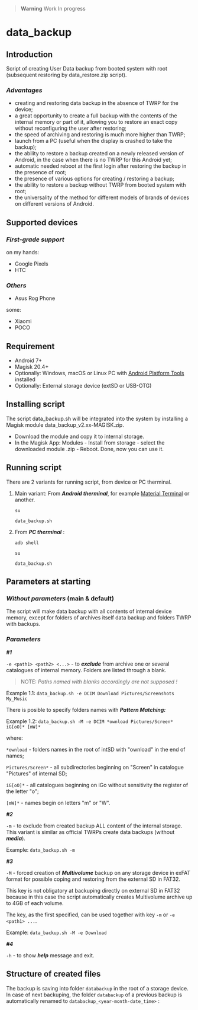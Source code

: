 > **Warning**
> Work In progress

# data_backup

## Introduction

Script of creating User Data backup from booted system with root (subsequent restoring by data_restore.zip script).
  
### ***Advantages***

- creating and restoring data backup in the absence of TWRP for the device;
- a great opportunity to create a full backup with the contents of the internal memory or part of it, allowing you to restore an exact copy without reconfiguring the user after restoring;
- the speed of archiving and restoring is much more higher than TWRP;
- launch from a PC (useful when the display is crashed to take the backup);
- the ability to restore a backup created on a newly released version of Android, in the case when there is no TWRP for this Android yet;
- automatic needed reboot at the first login after restoring the backup in the presence of root;
- the presence of various options for creating / restoring a backup;
- the ability to restore a backup without TWRP from booted system with root;
- the universality of the method for different models of brands of devices on different versions of Android.

## Supported devices  
  
### ***First-grade support***
  
on my hands:
- Google Pixels
- HTC
  
### ***Others***

- Asus Rog Phone
  
some:
- Xiaomi
- POCO

## Requirement

- Android 7+ 
- Magisk 20.4+ 
- Optionally: Windows, macOS or Linux PC with [Android Platform Tools](https://developer.android.com/studio/command-line/adb) installed
- Optionally: External storage device (extSD or USB-OTG)

## Installing script

The script data_backup.sh will be integrated into the system by installing a Magisk module data_backup_v2.xx-MAGISK.zip.
- Download the module and copy it to internal storage.
- In the Magisk App: Modules - Install from storage - select the downloaded module .zip - Reboot. Done, now you can use it.

## Running script

There are 2 variants for running script, from device or PC therminal.
1. Main variant: From ***Android therminal***, for example [Material Terminal](https://play.google.com/store/apps/details?id=yarolegovich.materialterminal&pli=1) or another. 

    `su`
    
    `data_backup.sh`
    
2. From ***PC therminal*** :

   `adb shell`
 
    `su`
    
    `data_backup.sh`

## Parameters at starting

### ***Without parameters*** (main & default)

The script will make data backup with all contents of internal device memory, except for folders of archives itself data backup and folders TWRP with backups.

### ***Parameters***

***#1***

`-e <path1> <path2> <...>` - to ***exclude*** from archive one or several catalogues of internal memory. Folders are listed through a blank. 
> NOTE: _Paths named with blanks accordingly are not supposed !_ 
>
Example 1.1: `data_backup.sh -e DCIM Download Pictures/Screenshots My_Music`

There is posible to specify folders names with ***Pattern Matching:***

Example 1.2: `data_backup.sh -M -e DCIM *ownload Pictures/Screen* iG[oO]* [mW]*`

where:

`*ownload` - folders names in the root of intSD with "ownload" in the end of names;

`Pictures/Screen*` - all subdirectories beginning on "Screen" in catalogue "Pictures" of internal SD;

`iG[oO]*` - all catalogues beginning on iGo without sensitivity the register of the letter "o";

`[mW]*` - names begin on letters "m" or "W".


***#2***

`-m` - to exclude from created backup ALL content of the internal storage. This variant is similar as official TWRPs create data backups (without ***media***).

Example: `data_backup.sh -m`

***#3***

`-M` - forced creation of ***Multivolume*** backup on any storage device in exFAT format for possible coping and restoring from the external SD in FAT32. 

This key is not obligatory at backuping directly on external SD in FAT32 because in this case the script automatically creates Multivolume archive up to 4GB of each volume. 

The key, as the first specified, can be used together with key `-m` or `-e <path1> ...`. 

Example: `data_backup.sh -M -e Download`

***#4***

`-h` - to show ***help*** message and exit.

## Structure of created files

The backup is saving into folder `databackup` in the root of a storage device.
In case of next backuping, the folder `databackup` of a previous backup is automatically renamed to `databackup_<year-month-date_time>` :



